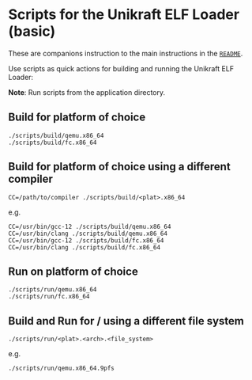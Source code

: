 # Scripts for the Unikraft ELF Loader (basic)

These are companions instruction to the main instructions in the [`README`](README.md).

Use scripts as quick actions for building and running the Unikraft ELF Loader:

**Note**: Run scripts from the application directory.

## Build for platform of choice

```console
./scripts/build/qemu.x86_64
./scripts/build/fc.x86_64
```

## Build for platform of choice using a different compiler

```console
CC=/path/to/compiler ./scripts/build/<plat>.x86_64
```

e.g.

```console
CC=/usr/bin/gcc-12 ./scripts/build/qemu.x86_64
CC=/usr/bin/clang ./scripts/build/qemu.x86_64
CC=/usr/bin/gcc-12 ./scripts/build/fc.x86_64
CC=/usr/bin/clang ./scripts/build/fc.x86_64
```

## Run on platform of choice

```console
./scripts/run/qemu.x86_64
./scripts/run/fc.x86_64
```

## Build and Run for <plat> / <arch> using a different file system 

```console
./scripts/run/<plat>.<arch>.<file_system>
```

e.g.

```console
./scripts/run/qemu.x86_64.9pfs
```
